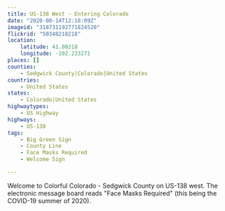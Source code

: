 ```yaml
---
title: US-138 West - Entering Colorado
date: "2020-08-14T12:18:09Z"
imageid: "318731192771824520"
flickrid: "50348218218"
location:
    latitude: 41.00218
    longitude: -102.233271
places: []
counties:
    - Sedgwick County|Colorado|United States
countries:
    - United States
states:
    - Colorado|United States
highwaytypes:
    - US Highway
highways:
    - US-138
tags:
    - Big Green Sign
    - County Line
    - Face Masks Required
    - Welcome Sign

---
```

Welcome to Colorful Colorado - Sedgwick County on US-138 west.  The electronic message board reads "Face Masks Required" (this being the COVID-19 summer of 2020).